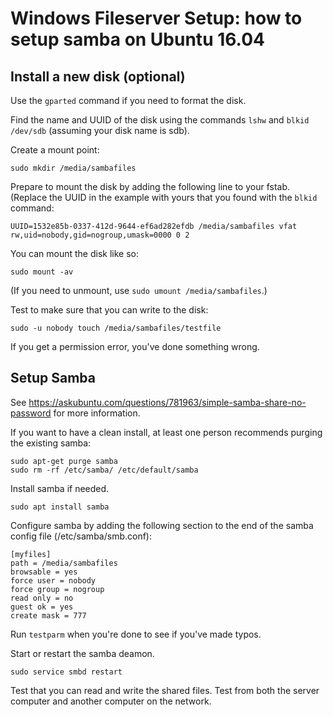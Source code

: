 # Windows Fileserver Setup: how to setup samba on Ubuntu 16.04

## Install a new disk (optional)

Use the `gparted` command if you need to format the disk.

Find the name and UUID of the disk using the commands `lshw` and
`blkid /dev/sdb` (assuming your disk name is sdb).

Create a mount point:

    sudo mkdir /media/sambafiles

Prepare to mount the disk by adding the following line to your
fstab. (Replace the UUID in the example with yours that you found with
the `blkid` command: 

	UUID=1532e85b-0337-412d-9644-ef6ad282efdb /media/sambafiles vfat
    rw,uid=nobody,gid=nogroup,umask=0000 0 2

You can mount the disk like so:

    sudo mount -av

(If you need to unmount, use `sudo umount /media/sambafiles`.)

Test to make sure that you can write to the disk:

	sudo -u nobody touch /media/sambafiles/testfile

If you get a permission error, you've done something wrong. 

## Setup Samba

See
https://askubuntu.com/questions/781963/simple-samba-share-no-password
for more information.

If you want to have a clean install, at least one person recommends
purging the existing samba:

	sudo apt-get purge samba
	sudo rm -rf /etc/samba/ /etc/default/samba

Install samba if needed.

    sudo apt install samba

Configure samba by adding the following section to the end of the
samba config file (/etc/samba/smb.conf):

	[myfiles]
	path = /media/sambafiles
	browsable = yes
	force user = nobody
	force group = nogroup
	read only = no
	guest ok = yes
	create mask = 777

Run `testparm` when you're done to see if you've made typos.

Start or restart the samba deamon.

	sudo service smbd restart

Test that you can read and write the shared files. Test from both the
server computer and another computer on the network.

